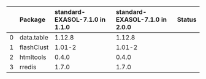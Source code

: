 |    | Package    | standard-EXASOL-7.1.0 in 1.1.0   | standard-EXASOL-7.1.0 in 2.0.0   | Status   |
|---:|:-----------|:------------|:------------|:---------|
|  0 | data.table | 1.12.8      | 1.12.8      |          |
|  1 | flashClust | 1.01-2      | 1.01-2      |          |
|  2 | htmltools  | 0.4.0       | 0.4.0       |          |
|  3 | rredis     | 1.7.0       | 1.7.0       |          |
